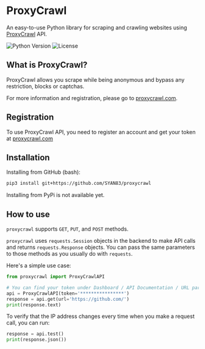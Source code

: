 # ProxyCrawl

An easy-to-use Python library for scraping and crawling websites using [ProxyCrawl](https://proxycrawl.com) API.

![Python Version](https://img.shields.io/pypi/pyversions/Django.svg)
![License](https://img.shields.io/github/license/mashape/apistatus.svg)

## What is ProxyCrawl?

ProxyCrawl allows you scrape while being anonymous and bypass any restriction, blocks or captchas. 

For more information and registration, please go to [proxycrawl.com](https://proxycrawl.com/).

## Registration

To use ProxyCrawl API, you need to register an account and get your token at [proxycrawl.com](https://proxycrawl.com/)

## Installation

Installing from GitHub (bash):

```bash
pip3 install git+https://github.com/SYAN83/proxycrawl
```

Installing from PyPi is not available yet.

## How to use

`proxycrawl` supports `GET`, `PUT`, and `POST` methods.
 
`proxycrawl` uses `requests.Session` objects in the backend to make API calls and returns `requests.Response` objects. You can pass the same parameters to those methods as you usually do with `requests`.

Here's a simple use case:

```python
from proxycrawl import ProxyCrawlAPI

# You can find your token under Dashboard / API Documentation / URL parameters at proxycrawl.com after registration
api = ProxyCrawlAPI(token='****************')
response = api.get(url='https://github.com/')
print(response.text)

```

To verify that the IP address changes every time when you make a request call, you can run:

```python
response = api.test()
print(response.json())
```
